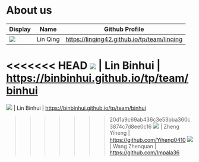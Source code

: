 # About us

Display | Name | Github Profile 
--------|:----:|:--------------:
![](https://via.placeholder.com/100.png?text=Photo) | Lin Qing | https://linqing42.github.io/tp/team/linqing
<<<<<<< HEAD
![](https://via.placeholder.com/100.png?text=Photo) | Lin Binhui | https://binbinhui.github.io/tp/team/binhui
=======
![](https://upload.wikimedia.org/wikipedia/en/b/b1/Portrait_placeholder.png) | Lin Binhui | https://binbinhui.github.io/tp/team/binhui
>>>>>>> 20d1a9c69ab436c3e53bba360c3874c7d8ee0c16
![](https://via.placeholder.com/100.png?text=Photo) | Zheng Yiheng | https://github.com/Yiheng0410
![](https://avatars1.githubusercontent.com/u/44335297?s=460&u=4d8978954c388ade1b78f11adb4c99549c3276b5&v=4) | Wang Zhenquan | https://github.com/Impala36
